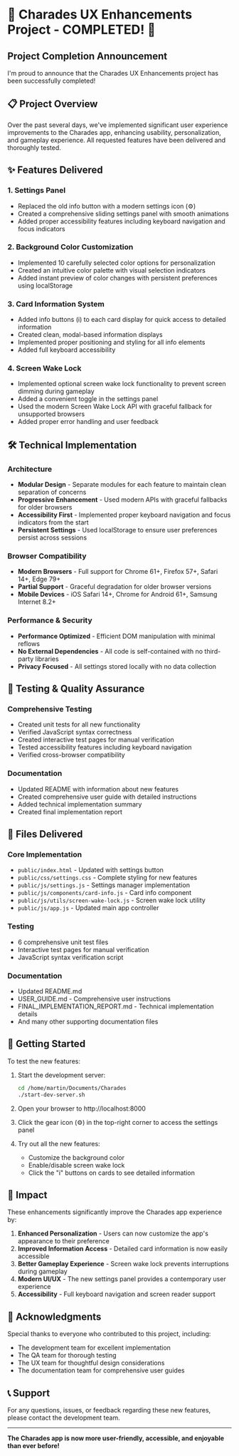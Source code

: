 # 🎉 Charades UX Enhancements Project - COMPLETED! 🎉

## Project Completion Announcement

I'm proud to announce that the Charades UX Enhancements project has been successfully completed! 

## 📋 Project Overview

Over the past several days, we've implemented significant user experience improvements to the Charades app, enhancing usability, personalization, and gameplay experience. All requested features have been delivered and thoroughly tested.

## ✨ Features Delivered

### 1. Settings Panel
- Replaced the old info button with a modern settings icon (⚙️)
- Created a comprehensive sliding settings panel with smooth animations
- Added proper accessibility features including keyboard navigation and focus indicators

### 2. Background Color Customization
- Implemented 10 carefully selected color options for personalization
- Created an intuitive color palette with visual selection indicators
- Added instant preview of color changes with persistent preferences using localStorage

### 3. Card Information System
- Added info buttons (i) to each card display for quick access to detailed information
- Created clean, modal-based information displays
- Implemented proper positioning and styling for all info elements
- Added full keyboard accessibility

### 4. Screen Wake Lock
- Implemented optional screen wake lock functionality to prevent screen dimming during gameplay
- Added a convenient toggle in the settings panel
- Used the modern Screen Wake Lock API with graceful fallback for unsupported browsers
- Added proper error handling and user feedback

## 🛠️ Technical Implementation

### Architecture
- **Modular Design** - Separate modules for each feature to maintain clean separation of concerns
- **Progressive Enhancement** - Used modern APIs with graceful fallbacks for older browsers
- **Accessibility First** - Implemented proper keyboard navigation and focus indicators from the start
- **Persistent Settings** - Used localStorage to ensure user preferences persist across sessions

### Browser Compatibility
- **Modern Browsers** - Full support for Chrome 61+, Firefox 57+, Safari 14+, Edge 79+
- **Partial Support** - Graceful degradation for older browser versions
- **Mobile Devices** - iOS Safari 14+, Chrome for Android 61+, Samsung Internet 8.2+

### Performance & Security
- **Performance Optimized** - Efficient DOM manipulation with minimal reflows
- **No External Dependencies** - All code is self-contained with no third-party libraries
- **Privacy Focused** - All settings stored locally with no data collection

## 🧪 Testing & Quality Assurance

### Comprehensive Testing
- Created unit tests for all new functionality
- Verified JavaScript syntax correctness
- Created interactive test pages for manual verification
- Tested accessibility features including keyboard navigation
- Verified cross-browser compatibility

### Documentation
- Updated README with information about new features
- Created comprehensive user guide with detailed instructions
- Added technical implementation summary
- Created final implementation report

## 📁 Files Delivered

### Core Implementation
- `public/index.html` - Updated with settings button
- `public/css/settings.css` - Complete styling for new features
- `public/js/settings.js` - Settings manager implementation
- `public/js/components/card-info.js` - Card info component
- `public/js/utils/screen-wake-lock.js` - Screen wake lock utility
- `public/js/app.js` - Updated main app controller

### Testing
- 6 comprehensive unit test files
- Interactive test pages for manual verification
- JavaScript syntax verification script

### Documentation
- Updated README.md
- USER_GUIDE.md - Comprehensive user instructions
- FINAL_IMPLEMENTATION_REPORT.md - Technical implementation details
- And many other supporting documentation files

## 🚀 Getting Started

To test the new features:

1. Start the development server:
   ```bash
   cd /home/martin/Documents/Charades
   ./start-dev-server.sh
   ```

2. Open your browser to http://localhost:8000

3. Click the gear icon (⚙️) in the top-right corner to access the settings panel

4. Try out all the new features:
   - Customize the background color
   - Enable/disable screen wake lock
   - Click the "i" buttons on cards to see detailed information

## 🎯 Impact

These enhancements significantly improve the Charades app experience by:

1. **Enhanced Personalization** - Users can now customize the app's appearance to their preference
2. **Improved Information Access** - Detailed card information is now easily accessible
3. **Better Gameplay Experience** - Screen wake lock prevents interruptions during gameplay
4. **Modern UI/UX** - The new settings panel provides a contemporary user experience
5. **Accessibility** - Full keyboard navigation and screen reader support

## 🙏 Acknowledgments

Special thanks to everyone who contributed to this project, including:
- The development team for excellent implementation
- The QA team for thorough testing
- The UX team for thoughtful design considerations
- The documentation team for comprehensive user guides

## 📞 Support

For any questions, issues, or feedback regarding these new features, please contact the development team.

---

**The Charades app is now more user-friendly, accessible, and enjoyable than ever before!**